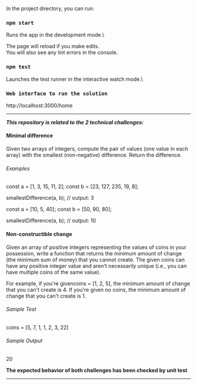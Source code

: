 

In the project directory, you can run:

### `npm start`

Runs the app in the development mode.\


The page will reload if you make edits.\
You will also see any lint errors in the console.

### `npm test`

Launches the test runner in the interactive watch mode.\

### `Web interface to run the solution`

http://localhost:3000/home


----

***This repository is related to the 2 technical challenges:***

#### Minimal difference

Given two arrays of integers, compute the pair of values (one value in each array) with the smallest (non-negative) difference. Return the difference.

###### Examples

const a = [1, 3, 15, 11, 2];
const b = [23, 127, 235, 19, 8];

smallestDifference(a, b); // output: 3


const a = [10, 5, 40];
const b = [50, 90, 80];

smallestDifference(a, b); // output: 10




#### Non-constructible change

Given an array of positive integers representing the values of coins in your possession, write a function that returns the minimum amount of change (the minimum sum of money) that you cannot create. The given coins can have any positive integer value and aren't necessarily unique (i.e., you can have multiple coins of the same value).

For example, if you're givencoins = [1, 2, 5], the minimum amount of change that you can't create is 4. If you're given no coins, the minimum amount of change that you can't create is 1.

###### Sample Test
coins = [5, 7, 1, 1, 2, 3, 22]

###### Sample Output
20


**The expected behavior of both challenges has been checked by unit test**

------------------------------------------------------------------------------------------------